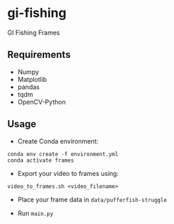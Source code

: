 # gi-fishing
GI Fishing Frames

## Requirements
- Numpy
- Matplotlib
- pandas
- tqdm
- OpenCV-Python

## Usage
- Create Conda environment:
```
conda env create -f environment.yml
conda activate frames
```

- Export your video to frames using:
```
video_to_frames.sh <video_filename>
```

- Place your frame data in `data/pufferfish-struggle`

- Run `main.py`
